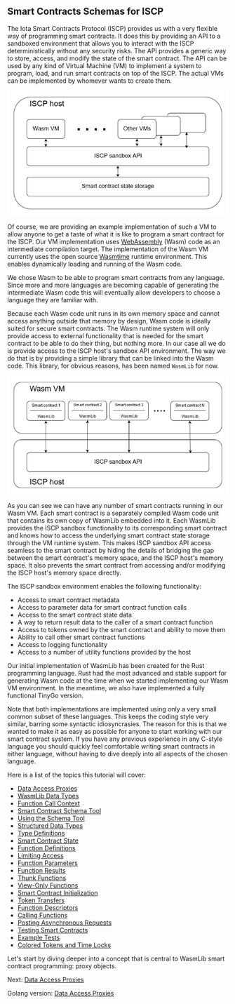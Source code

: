 ## Smart Contracts Schemas for ISCP

The Iota Smart Contracts Protocol (ISCP) provides us with a very flexible way of
programming smart contracts. It does this by providing an API to a sandboxed environment
that allows you to interact with the ISCP deterministically without any security risks.
The API provides a generic way to store, access, and modify the state of the smart
contract. The API can be used by any kind of Virtual Machine (VM) to implement a system to
program, load, and run smart contracts on top of the ISCP. The actual VMs can be
implemented by whomever wants to create them.

![Wasp node image](docs/img/IscpHost.png)

Of course, we are providing an example implementation of such a VM to allow anyone to get
a taste of what it is like to program a smart contract for the ISCP. Our VM implementation
uses [WebAssembly](https://webassembly.org/) (Wasm) code as an intermediate compilation
target. The implementation of the Wasm VM currently uses the open
source [Wasmtime](https://wasmtime.dev/) runtime environment. This enables dynamically
loading and running of the Wasm code.

We chose Wasm to be able to program smart contracts from any language. Since more and more
languages are becoming capable of generating the intermediate Wasm code this will
eventually allow developers to choose a language they are familiar with.

Because each Wasm code unit runs in its own memory space and cannot access anything
outside that memory by design, Wasm code is ideally suited for secure smart contracts. The
Wasm runtime system will only provide access to external functionality that is needed for
the smart contract to be able to do their thing, but nothing more. In our case all we do
is provide access to the ISCP host's sandbox API environment. The way we do that is by
providing a simple library that can be linked into the Wasm code. This library, for
obvious reasons, has been named `WasmLib` for now.

![Wasm VM image](docs/img/WasmVM.png)

As you can see we can have any number of smart contracts running in our Wasm VM. Each
smart contract is a separately compiled Wasm code unit that contains its own copy of
WasmLib embedded into it. Each WasmLib provides the ISCP sandbox functionality to its
corresponding smart contract and knows how to access the underlying smart contract state
storage through the VM runtime system. This makes ISCP sandbox API access seamless to the
smart contract by hiding the details of bridging the gap between the smart contract's
memory space, and the ISCP host's memory space. It also prevents the smart contract from
accessing and/or modifying the ISCP host's memory space directly.

The ISCP sandbox environment enables the following functionality:

- Access to smart contract metadata
- Access to parameter data for smart contract function calls
- Access to the smart contract state data
- A way to return result data to the caller of a smart contract function
- Access to tokens owned by the smart contract and ability to move them
- Ability to call other smart contract functions
- Access to logging functionality
- Access to a number of utility functions provided by the host

Our initial implementation of WasmLib has been created for the Rust programming language.
Rust had the most advanced and stable support for generating Wasm code at the time when we
started implementing our Wasm VM environment. In the meantime, we also have implemented a
fully functional TinyGo version.

Note that both implementations are implemented using only a very small common subset of
these languages. This keeps the coding style very similar, barring some syntactic
idiosyncrasies. The reason for this is that we wanted to make it as easy as possible for
anyone to start working with our smart contract system. If you have any previous
experience in any C-style language you should quickly feel comfortable writing smart
contracts in either language, without having to dive deeply into all aspects of the chosen
language.

Here is a list of the topics this tutorial will cover:

* [Data Access Proxies](docs/proxies.md)
* [WasmLib Data Types](docs/types.md)
* [Function Call Context](docs/context.md)
* [Smart Contract Schema Tool](docs/schema.md)
* [Using the Schema Tool](docs/usage.md)
* [Structured Data Types](docs/structs.md)
* [Type Definitions](docs/typedefs.md)
* [Smart Contract State](docs/state.md)
* [Function Definitions](docs/funcs.md)
* [Limiting Access](docs/access.md)
* [Function Parameters](docs/params.md)
* [Function Results](docs/results.md)
* [Thunk Functions](docs/thunks.md)
* [View-Only Functions](docs/views.md)
* [Smart Contract Initialization](docs/init.md)
* [Token Transfers](docs/transfers.md)
* [Function Descriptors](docs/funcdesc.md)
* [Calling Functions](docs/call.md)
* [Posting Asynchronous Requests](docs/post.md)
* [Testing Smart Contracts](docs/test.md)
* [Example Tests](docs/examples.md)
* [Colored Tokens and Time Locks](docs/timelock.md)

Let's start by diving deeper into a concept that is central to WasmLib smart contract
programming: proxy objects.

Next: [Data Access Proxies](docs/proxies.md)

Golang version:  [Data Access Proxies](docs/go-docs/proxies.md)


